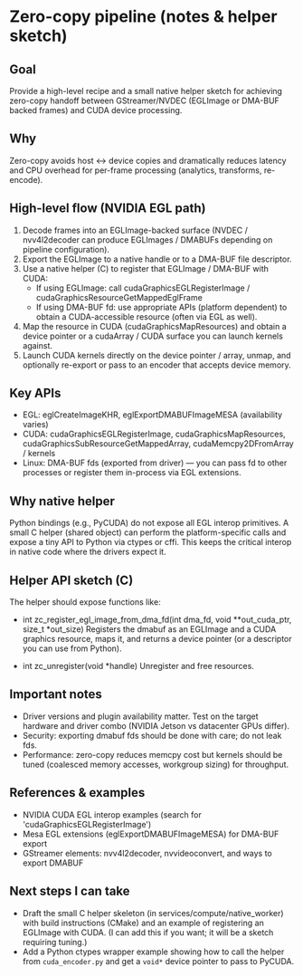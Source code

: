 Zero-copy pipeline (notes & helper sketch)
=========================================

Goal
----
Provide a high-level recipe and a small native helper sketch for achieving
zero-copy handoff between GStreamer/NVDEC (EGLImage or DMA-BUF backed frames)
and CUDA device processing.

Why
---
Zero-copy avoids host <-> device copies and dramatically reduces latency and
CPU overhead for per-frame processing (analytics, transforms, re-encode).

High-level flow (NVIDIA EGL path)
--------------------------------
1. Decode frames into an EGLImage-backed surface (NVDEC / nvv4l2decoder can
   produce EGLImages / DMABUFs depending on pipeline configuration).
2. Export the EGLImage to a native handle or to a DMA-BUF file descriptor.
3. Use a native helper (C) to register that EGLImage / DMA-BUF with CUDA:
   - If using EGLImage: call cudaGraphicsEGLRegisterImage / cudaGraphicsResourceGetMappedEglFrame
   - If using DMA-BUF fd: use appropriate APIs (platform dependent) to obtain
     a CUDA-accessible resource (often via EGL as well).
4. Map the resource in CUDA (cudaGraphicsMapResources) and obtain a device
   pointer or a cudaArray / CUDA surface you can launch kernels against.
5. Launch CUDA kernels directly on the device pointer / array, unmap, and
   optionally re-export or pass to an encoder that accepts device memory.

Key APIs
--------
- EGL: eglCreateImageKHR, eglExportDMABUFImageMESA (availability varies)
- CUDA: cudaGraphicsEGLRegisterImage, cudaGraphicsMapResources,
  cudaGraphicsSubResourceGetMappedArray, cudaMemcpy2DFromArray / kernels
- Linux: DMA-BUF fds (exported from driver) — you can pass fd to other
  processes or register them in-process via EGL extensions.

Why native helper
------------------
Python bindings (e.g., PyCUDA) do not expose all EGL interop primitives.
A small C helper (shared object) can perform the platform-specific calls and
expose a tiny API to Python via ctypes or cffi. This keeps the critical
interop in native code where the drivers expect it.

Helper API sketch (C)
---------------------
The helper should expose functions like:

 - int zc_register_egl_image_from_dma_fd(int dma_fd, void **out_cuda_ptr, size_t *out_size)
   Registers the dmabuf as an EGLImage and a CUDA graphics resource, maps it,
   and returns a device pointer (or a descriptor you can use from Python).

 - int zc_unregister(void *handle)
   Unregister and free resources.

Important notes
---------------
- Driver versions and plugin availability matter. Test on the target
  hardware and driver combo (NVIDIA Jetson vs datacenter GPUs differ).
- Security: exporting dmabuf fds should be done with care; do not leak fds.
- Performance: zero-copy reduces memcpy cost but kernels should be tuned
  (coalesced memory accesses, workgroup sizing) for throughput.

References & examples
---------------------
- NVIDIA CUDA EGL interop examples (search for 'cudaGraphicsEGLRegisterImage')
- Mesa EGL extensions (eglExportDMABUFImageMESA) for DMA-BUF export
- GStreamer elements: nvv4l2decoder, nvvideoconvert, and ways to export DMABUF

Next steps I can take
---------------------
 - Draft the small C helper skeleton (in services/compute/native_worker) with
   build instructions (CMake) and an example of registering an EGLImage with
   CUDA. (I can add this if you want; it will be a sketch requiring tuning.)
 - Add a Python ctypes wrapper example showing how to call the helper from
   `cuda_encoder.py` and get a `void*` device pointer to pass to PyCUDA.
